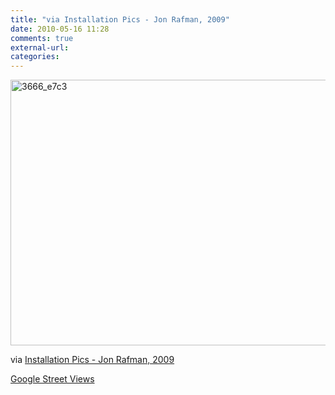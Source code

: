 ```yaml
---
title: "via Installation Pics - Jon Rafman, 2009"
date: 2010-05-16 11:28
comments: true
external-url:
categories:
---
```

[<img src="http://2.asset.soup.io/asset/0829/3666_e7c3.jpeg" width="600" height="425" alt="3666_e7c3" />][1]

via [Installation Pics - Jon Rafman, 2009][2]  
  
[Google Street Views][3]

  [1]: http://googlestreetviews.com/installation_pics.html
  [2]: http://googlestreetviews.com/installation_pics.html
  [3]: http://www.googlestreetviews.com/
